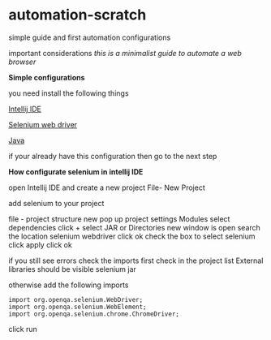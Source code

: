 # automation-scratch
simple guide and first automation configurations 

important considerations _this is a minimalist guide to automate a web browser_

**Simple configurations**

you need install the following things

[Intellij IDE](https://www.jetbrains.com/es-es/idea/download/#section=linux)

[Selenium web driver](https://www.selenium.dev/downloads/)

[Java](https://www.oracle.com/java/technologies/downloads/#java11)

if your already have this configuration then go to the next step


**How configurate selenium in intellij IDE**

open Intellij IDE and create a new project
File- New Project

add selenium to your project

file - project structure
new pop up
project settings
Modules select dependencies
click +
select JAR or Directories
new window is open
search the location selenium webdriver
click ok 
check the box to select selenium 
click apply 
click ok

if you still see errors check the imports
first check in the project list
External libraries
should be visible selenium jar

otherwise add the following imports

```
import org.openqa.selenium.WebDriver;
import org.openqa.selenium.WebElement;
import org.openqa.selenium.chrome.ChromeDriver;
```

click run


